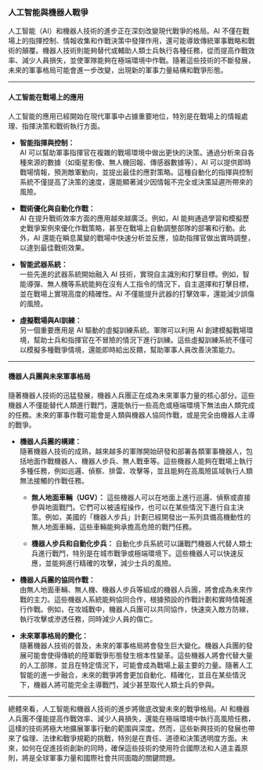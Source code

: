 ### **人工智能與機器人戰爭**

人工智能（AI）和機器人技術的進步正在深刻改變現代戰爭的格局。AI 不僅在戰場上的指揮控制、情報收集和作戰決策中發揮作用，還可能導致傳統軍事戰略和戰術的顛覆。機器人技術則能夠替代或輔助人類士兵執行各種任務，從而提高作戰效率、減少人員損失，並使軍隊能夠在極端環境中作戰。隨著這些技術的不斷發展，未來的軍事格局可能會進一步改變，出現新的軍事力量結構和戰爭形態。

---

#### **人工智能在戰場上的應用**

人工智能的應用已經開始在現代軍事中占據重要地位，特別是在戰場上的情報處理、指揮決策和戰術執行方面。

- **智能指揮與控制：**  
  AI 可以幫助軍事指揮官在複雜的戰場環境中做出更快的決策。通過分析來自各種來源的數據（如衛星影像、無人機回報、傳感器數據等），AI 可以提供即時戰場情報，預測敵軍動向，並提出最佳的應對策略。這種自動化的指揮與控制系統不僅提高了決策的速度，還能顯著減少因情報不完全或決策延遲所帶來的風險。

- **戰術優化與自動化作戰：**  
  AI 在提升戰術效率方面的應用越來越廣泛。例如，AI 能夠通過學習和模擬歷史戰爭案例來優化作戰策略，甚至在戰場上自動調整部隊的部署和行動。此外，AI 還能在瞬息萬變的戰場中快速分析並反應，協助指揮官做出實時調整，以達到最佳戰術效果。

- **智能武器系統：**  
  一些先進的武器系統開始融入 AI 技術，實現自主識別和打擊目標。例如，智能導彈、無人機等系統能夠在沒有人工指令的情況下，自主選擇和打擊目標，並在戰場上實現高度的精確性。AI 不僅能提升武器的打擊效率，還能減少誤傷的風險。

- **虛擬戰場與AI訓練：**  
  另一個重要應用是 AI 驅動的虛擬訓練系統。軍隊可以利用 AI 創建模擬戰場環境，幫助士兵和指揮官在不冒險的情況下進行訓練。這些虛擬訓練系統不僅可以模擬多種戰爭情境，還能即時給出反饋，幫助軍事人員改善決策能力。

---

#### **機器人兵團與未來軍事格局**

隨著機器人技術的迅猛發展，機器人兵團正在成為未來軍事力量的核心部分。這些機器人不僅能替代人類進行戰鬥，還能執行一些高危或極端環境下無法由人類完成的任務。未來的軍事作戰可能會是人類與機器人協同作戰，或是完全由機器人主導的戰爭。

- **機器人兵團的構建：**  
  隨著機器人技術的成熟，越來越多的軍隊開始研發和部署各類軍事機器人，包括地面作戰機器人、機器人步兵、無人戰車等。這些機器人能夠在戰場上執行多種任務，例如巡邏、偵察、排雷、攻擊等，並且能夠在高風險區域執行人類無法接觸的作戰任務。

  - **無人地面車輛（UGV）：** 這些機器人可以在地面上進行巡邏、偵察或直接參與地面戰鬥。它們可以被遠程操作，也可以在某些情況下進行自主決策。例如，美國的「機器人步兵」計劃已經開發出一系列具備高機動性的無人地面車輛，這些車輛能夠承擔高危險的戰鬥任務。
  
  - **機器人步兵和自動化步兵：** 自動化步兵系統可以讓戰鬥機器人代替人類士兵進行戰鬥，特別是在城市戰爭或極端環境下。這些機器人可以快速反應，並能夠進行精確的攻擊，減少士兵的風險。

- **機器人兵團的協同作戰：**  
  由無人地面車輛、無人機、機器人步兵等組成的機器人兵團，將會成為未來作戰的主力。這些機器人系統能夠協同合作，根據預設的作戰計劃和實時情報進行作戰。例如，在攻城戰中，機器人兵團可以共同協作，快速突入敵方防線，執行攻擊或滲透任務，同時減少人員的傷亡。

- **未來軍事格局的變化：**  
  隨著機器人技術的普及，未來的軍事格局將會發生巨大變化。機器人兵團的發展可能會使得傳統的陸軍戰爭形態發生根本性變革。這些機器人將會代替大量的人工部隊，並且在特定情況下，可能會成為戰場上最主要的力量。隨著人工智能的進一步融合，未來的戰爭將會更加自動化、精確化，並且在某些情況下，機器人將可能完全主導戰鬥，減少甚至取代人類士兵的參與。

---

總體來看，人工智能和機器人技術的進步將徹底改變未來的戰爭格局。AI 和機器人兵團不僅能提高作戰效率、減少人員損失，還能在極端環境中執行高風險任務，這樣的技術將極大地擴展軍事行動的範圍與深度。然而，這些新興技術的發展也帶來了倫理、法律和戰爭規範的挑戰，特別是在責任、道德和決策透明度方面。未來，如何在促進技術創新的同時，確保這些技術的使用符合國際法和人道主義原則，將是全球軍事力量和國際社會共同面臨的關鍵問題。